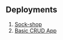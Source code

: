 ## Deployments

1. [Sock-shop](https://sock-shop.ekene.tech)
2. [Basic CRUD App](https://web-app.ekene.tech)